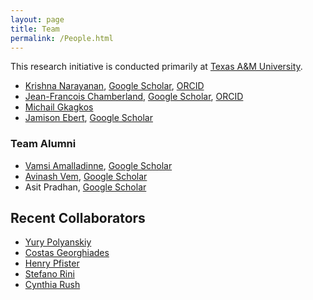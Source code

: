 ```yaml
---
layout: page
title: Team
permalink: /People.html
---
```


This research initiative is conducted primarily at [Texas A&M University](https://www.tamu.edu/).

* [Krishna Narayanan](https://github.com/krntamu), [Google Scholar](https://scholar.google.com/citations?hl=en&user=oDivxXQAAAAJ), [ORCID](https://orcid.org/0000-0001-8742-5332)
* [Jean-Francois Chamberland](https://github.com/chmbrlnd), [Google Scholar](https://scholar.google.com/citations?user=8Dk3NR0AAAAJ), [ORCID](https://orcid.org/0000-0002-2983-9884)
* [Michail Gkagkos](https://github.com/mgkagk01)
* [Jamison Ebert](https://github.com/jrebert), [Google Scholar](https://scholar.google.com/citations?user=fcxlpRIAAAAJ&hl=en&oi=ao)

### Team Alumni

* [Vamsi Amalladinne](https://github.com/vamsi128), [Google Scholar](https://scholar.google.com/citations?hl=en&user=t8O1_oYAAAAJ)
* [Avinash Vem](https://github.com/avinashvem), [Google Scholar](https://scholar.google.com/citations?user=aC37MfUAAAAJ)
* Asit Pradhan, [Google Scholar](https://scholar.google.com/citations?hl=en&user=EvluuLMAAAAJ)


## Recent Collaborators

* [Yury Polyanskiy](http://people.lids.mit.edu/yp/homepage/)
* [Costas Georghiades](https://orcid.org/0000-0001-8333-1638)
* [Henry Pfister](https://orcid.org/0000-0001-5521-4397)
* [Stefano Rini](https://orcid.org/0000-0003-1681-3316)
* [Cynthia Rush](https://orcid.org/0000-0001-6857-2855)

